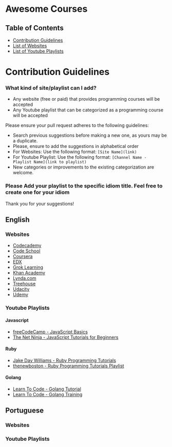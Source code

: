 # Awesome Courses

## Table of Contents

- [Contribution Guidelines](#contribution-guidelines)
- [List of Websites](#websites)
- [List of Youtube Playlists](#youtube-playlists)
# Contribution Guidelines

### What kind of site/playlist can I add?

- Any website (free or paid) that provides programming courses will be accepted
- Any Youtube playlist that can be categorized as a programming course will be accepted

Please ensure your pull request adheres to the following guidelines:

- Search previous suggestions before making a new one, as yours may be a duplicate.
- Please, ensure to add the suggestions in alphabetical order
- For Websites: Use the following format: `[Site Name](link)`
- For Youtube Playlist: Use the following format: `[Channel Name - Playlist Name](link to playlist)`
- New categories or improvements to the existing categorization are welcome.

### Please Add your playlist to the specific idiom title. Feel free to create one for your idiom



Thank you for your suggestions!

## English

### Websites


* [Codecademy](https://www.codecademy.com)
* [Code School](https://www.codeschool.com/)
* [Coursera](https://www.coursera.org/)
* [EDX](https://www.edx.org/)
* [Grok Learning](https://www.groklearning.com)
* [Khan Academy](https://www.khanacademy.org/)
* [Lynda.com](https://www.lynda.com/)
* [Treehouse](https://teamtreehouse.com/)
* [Udacity](https://www.udacity.com/)
* [Udemy](https://www.udemy.com)

### Youtube Playlists

#### Javascript


* [freeCodeCamp - JavaScript Basics](https://www.youtube.com/playlist?list=PLWKjhJtqVAbk2qRZtWSzCIN38JC_NdhW5)
* [The Net Ninja - JavaScript Tutorials for Beginners](https://www.youtube.com/playlist?list=PL4cUxeGkcC9i9Ae2D9Ee1RvylH38dKuET)

#### Ruby

* [Jake Day Williams - Ruby Programming Tutorials](https://www.youtube.com/playlist?list=PLMK2xMz5H5Zv8eC8b4K6tMaE1-Z9FgSOp)
* [thenewboston - Ruby Programming Tutorials Playlist](https://www.youtube.com/playlist?list=PL1512BD72E7C9FFCA)

#### Golang
* [Learn To Code - Golang Tutorial](https://www.youtube.com/watch?v=6lBeN973T4Q&list=PLSak_q1UXfPp971Hgv7wHCU2gDOb13gBQ)
* [Learn To Code - Golang Training](https://www.youtube.com/watch?v=nCrOuyt3fGE&list=PLSak_q1UXfPrI6D67NF8ajfeJ6f7MH83S)


## Portuguese 

### Websites

### Youtube Playlists
